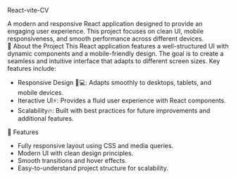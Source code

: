 React-vite-CV

A modern and responsive React application designed to provide an engaging user experience. This project focuses on clean UI, mobile responsiveness, and smooth performance across different devices.  
📖 About the Project This React application features a well-structured UI with dynamic components and a mobile-friendly design. The goal is to create a seamless and intuitive interface that adapts to different screen sizes. Key features include:

* Responsive Design 📱💻: Adapts smoothly to desktops, tablets, and mobile devices.  
* Iteractive UI⚡: Provides a fluid user experience with React components.  
* Scalability🔥: Built with best practices for future improvements and additional features.

🚀 Features

* Fully responsive layout using CSS and media queries.  
* Modern UI with clean design principles.  
* Smooth transitions and hover effects.  
* Easy-to-understand project structure for scalability.

